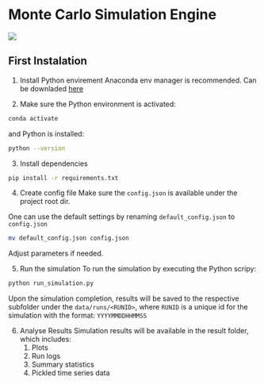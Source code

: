 # Monte Carlo Simulation Engine
![](https://dynamic-media-cdn.tripadvisor.com/media/photo-o/08/ba/72/68/monte-carlo-harbor.jpg)

## First Instalation

1. Install Python envirement
Anaconda env manager is recommended. Can be downladed [here](https://www.anaconda.com/products/distribution)

2. Make sure the Python environment is activated:
```bash
conda activate
```
and Python is installed:

```bash
python --version
```

3. Install dependencies

```bash
pip install -r requirements.txt
```

4. Create config file
Make sure the `config.json` is available under the project root dir.

One can use the default settings by renaming `default_config.json` to `config.json`
```bash
mv default_config.json config.json
```

Adjust parameters if needed.

5. Run the simulation 
To run the simulation by executing the Python scripy:

```bash
python run_simulation.py
```
Upon the simulation completion, results will be saved to the respective subfolder under the `data/runs/<RUNID>`, where `RUNID` is a unique id for the simulation with the format: `YYYYMMDDHHMMSS`


6. Analyse Results
Simulation results will be available in the result folder, which includes:
    1. Plots
    2. Run logs
    3. Summary statistics 
    4. Pickled time series data


